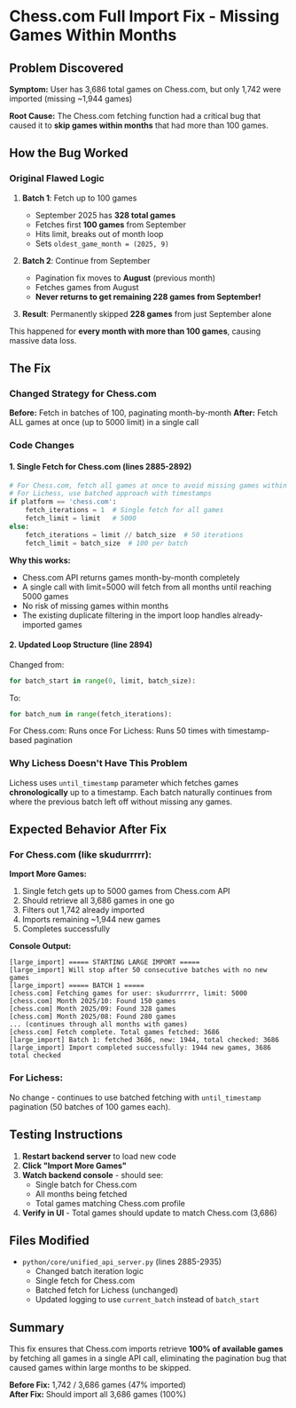 # Chess.com Full Import Fix - Missing Games Within Months

## Problem Discovered

**Symptom:** User has 3,686 total games on Chess.com, but only 1,742 were imported (missing ~1,944 games)

**Root Cause:** The Chess.com fetching function had a critical bug that caused it to **skip games within months** that had more than 100 games.

## How the Bug Worked

### Original Flawed Logic

1. **Batch 1**: Fetch up to 100 games
   - September 2025 has **328 total games**
   - Fetches first **100 games** from September
   - Hits limit, breaks out of month loop
   - Sets `oldest_game_month = (2025, 9)`

2. **Batch 2**: Continue from September
   - Pagination fix moves to **August** (previous month)
   - Fetches games from August
   - **Never returns to get remaining 228 games from September!**

3. **Result**: Permanently skipped **228 games** from just September alone

This happened for **every month with more than 100 games**, causing massive data loss.

## The Fix

### Changed Strategy for Chess.com

**Before:** Fetch in batches of 100, paginating month-by-month
**After:** Fetch ALL games at once (up to 5000 limit) in a single call

### Code Changes

#### 1. Single Fetch for Chess.com (lines 2885-2892)
```python
# For Chess.com, fetch all games at once to avoid missing games within months
# For Lichess, use batched approach with timestamps
if platform == 'chess.com':
    fetch_iterations = 1  # Single fetch for all games
    fetch_limit = limit   # 5000
else:
    fetch_iterations = limit // batch_size  # 50 iterations
    fetch_limit = batch_size  # 100 per batch
```

**Why this works:**
- Chess.com API returns games month-by-month completely
- A single call with limit=5000 will fetch from all months until reaching 5000 games
- No risk of missing games within months
- The existing duplicate filtering in the import loop handles already-imported games

#### 2. Updated Loop Structure (line 2894)
Changed from:
```python
for batch_start in range(0, limit, batch_size):
```

To:
```python
for batch_num in range(fetch_iterations):
```

For Chess.com: Runs once
For Lichess: Runs 50 times with timestamp-based pagination

### Why Lichess Doesn't Have This Problem

Lichess uses `until_timestamp` parameter which fetches games **chronologically** up to a timestamp. Each batch naturally continues from where the previous batch left off without missing any games.

## Expected Behavior After Fix

### For Chess.com (like skudurrrrr):

**Import More Games:**
1. Single fetch gets up to 5000 games from Chess.com API
2. Should retrieve all 3,686 games in one go
3. Filters out 1,742 already imported
4. Imports remaining ~1,944 new games
5. Completes successfully

**Console Output:**
```
[large_import] ===== STARTING LARGE IMPORT =====
[large_import] Will stop after 50 consecutive batches with no new games
[large_import] ===== BATCH 1 =====
[chess.com] Fetching games for user: skudurrrrr, limit: 5000
[chess.com] Month 2025/10: Found 150 games
[chess.com] Month 2025/09: Found 328 games
[chess.com] Month 2025/08: Found 280 games
... (continues through all months with games)
[chess.com] Fetch complete. Total games fetched: 3686
[large_import] Batch 1: fetched 3686, new: 1944, total checked: 3686
[large_import] Import completed successfully: 1944 new games, 3686 total checked
```

### For Lichess:

No change - continues to use batched fetching with `until_timestamp` pagination (50 batches of 100 games each).

## Testing Instructions

1. **Restart backend server** to load new code
2. **Click "Import More Games"** 
3. **Watch backend console** - should see:
   - Single batch for Chess.com
   - All months being fetched
   - Total games matching Chess.com profile
4. **Verify in UI** - Total games should update to match Chess.com (3,686)

## Files Modified

- `python/core/unified_api_server.py` (lines 2885-2935)
  - Changed batch iteration logic
  - Single fetch for Chess.com
  - Batched fetch for Lichess (unchanged)
  - Updated logging to use `current_batch` instead of `batch_start`

## Summary

This fix ensures that Chess.com imports retrieve **100% of available games** by fetching all games in a single API call, eliminating the pagination bug that caused games within large months to be skipped.

**Before Fix:** 1,742 / 3,686 games (47% imported)  
**After Fix:** Should import all 3,686 games (100%)

